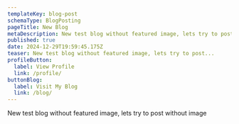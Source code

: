 ```yaml
---
templateKey: blog-post
schemaType: BlogPosting
pageTitle: New Blog
metaDescription: New test blog without featured image, lets try to post without image
published: true
date: 2024-12-29T19:59:45.175Z
teaser: New test blog without featured image, lets try to post...
profileButton:
  label: View Profile
  link: /profile/
buttonBlog:
  label: Visit My Blog
  link: /blog/
---
```

New test blog without featured image, lets try to post without image